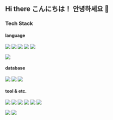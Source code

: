 ## Hi there こんにちは！ 안녕하세요 👋

<!--
**hortenssiaa/hortenssiaa** is a ✨ _special_ ✨ repository because its `README.md` (this file) appears on your GitHub profile.

Here are some ideas to get you started:

- 🔭 I’m currently working on 'Bid & Auction Manager' Web service!
- 👩🏻‍💻 I'm going to work in Japan as a Engineer!
- 🌱 I’m currently learning Data analysis with R languge working at R Studio!
- 👯 I’m looking to collaborate on ...
- 🤔 I’m looking for help with ...
- 💬 Ask me about anything! Let's talk :) 
- 📫 How to reach me: ...
- 😄 Pronouns: ...
- ⚡ Fun fact: ...


- 🔭 I’m currently working on 'Bid & Auction Manager' Web service!
- 🌱 I’m currently learning Data analysis with R languge working at R Studio!
- 💬 Ask me about anything! Let's talk :) 
- 🌺 'hortenssiaa' is the name of one of my favorite flowers, and it's French!
- ⚡ Fun fact: I can eat 7 bowls of Wakame(seaweed) soup at once ;)-->

### Tech Stack  

#### language
<p>
    <img src="https://img.shields.io/badge/Swift-F05138?style=flat-square&logo=Swift&logoColor=white"/>
    <img src="https://img.shields.io/badge/Java-007396?style=flat-square&logo=Java&logoColor=white"/>
    <img src="https://img.shields.io/badge/HTML-E34F26?style=flat-square&logo=html5&logoColor=white"/>
    <img src="https://img.shields.io/badge/CSS-264DE5?style=flat-square&logo=css3&logoColor=white"/>
    <img src="https://img.shields.io/badge/Javascript-EFD91D?style=flat-square&logo=javascript&logoColor=white"/>
</p>
<p>
    <img src="https://img.shields.io/badge/Python-3766AB?style=flat-square&logo=Python&logoColor=white"/>
</p>

#### database
<p>
    <img src="https://img.shields.io/badge/PostgreSQL-4169E1?style=flat-square&logo=PostgreSQL&logoColor=white"/>
    <img src="https://img.shields.io/badge/Elasticsearch-005571?style=flat-square&logo=Elasticsearch&logoColor=white"/>
    <img src="https://img.shields.io/badge/Oracle-F80000?style=flat-square&logo=oracle&logoColor=white"/>

</p>


#### tool & etc.
<p>
    <img src="https://img.shields.io/badge/Xcode-147EFB?style=flat-square&logo=xcode&logoColor=white"/>
    <img src="https://img.shields.io/badge/Spring-6DB33F?style=flat-square&logo=Spring&logoColor=white"/>
    <img src="https://img.shields.io/badge/VSCode-007ACC?style=flat-square&logo=VisualStudioCode&logoColor=white"/>
    <img src="https://img.shields.io/badge/Eclipse-2C2255?style=flat-square&logo=EclipseIDE&logoColor=white"/>
    <img src="https://img.shields.io/badge/JSP-007396?style=flat-square&logo=java&logoColor=white"/>
    <img src="https://img.shields.io/badge/JSF-000000?style=flat-square&logo=java&logoColor=white"/>
</p>
<p>
    <img src="https://img.shields.io/badge/Docker-2496ED?style=flat-square&logo=Docker&logoColor=white"/>    
    <img src="https://img.shields.io/badge/Linux-FCC624?style=flat-square&logo=Linux&logoColor=white"/>

</p>

